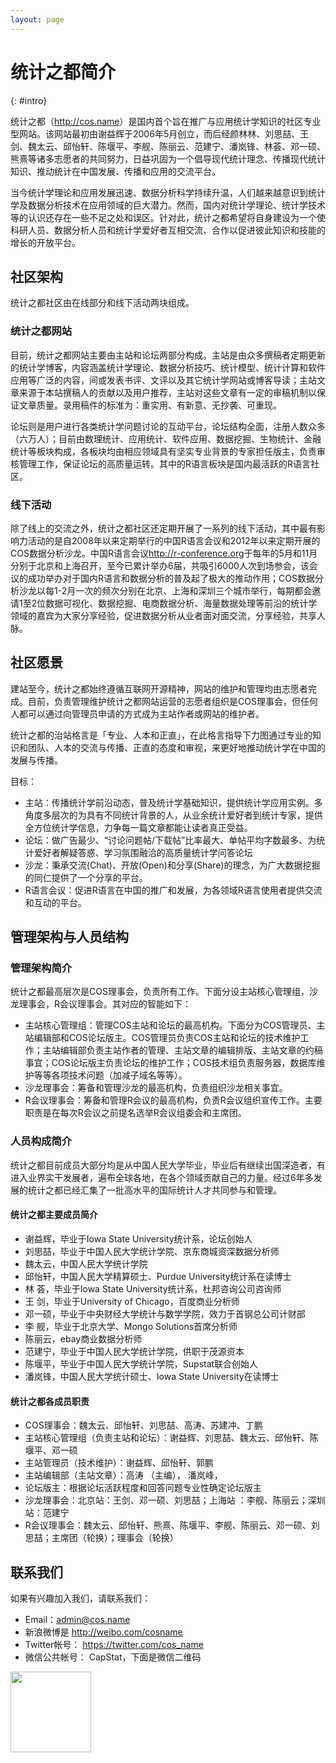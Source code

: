 ```yaml
---
layout: page
---
```


# 统计之都简介
{: #intro}

<!-- 邱怡轩初稿，谢益辉一次修订，林荟、邓一硕二次修订 -->

统计之都（<http://cos.name>）是国内首个旨在推广与应用统计学知识的社区专业型网站。该网站最初由谢益辉于2006年5月创立，而后经颜林林、刘思喆、王剑、魏太云、邱怡轩、陈堰平、李舰、陈丽云、范建宁、潘岚锋、林荟、邓一硕、熊熹等诸多志愿者的共同努力，日益巩固为一个倡导现代统计理念、传播现代统计知识、推动统计在中国发展、传播和应用的交流平台。

当今统计学理论和应用发展迅速、数据分析科学持续升温，人们越来越意识到统计学及数据分析技术在应用领域的巨大潜力。然而，国内对统计学理论、统计学技术等的认识还存在一些不足之处和误区。针对此，统计之都希望将自身建设为一个使科研人员、数据分析人员和统计学爱好者互相交流、合作以促进彼此知识和技能的增长的开放平台。

## 社区架构

统计之都社区由在线部分和线下活动两块组成。

### 统计之都网站

目前，统计之都网站主要由主站和论坛两部分构成。主站是由众多撰稿者定期更新的统计学博客，内容涵盖统计学理论、数据分析技巧、统计模型、统计计算和软件应用等广泛的内容，间或发表书评、文评以及其它统计学网站或博客导读；主站文章来源于本站撰稿人的贡献以及用户推荐，主站对这些文章有一定的审稿机制以保证文章质量。录用稿件的标准为：重实用、有新意、无抄袭、可重现。

论坛则是用户进行各类统计学问题讨论的互动平台，论坛结构全面，注册人数众多（六万人）；目前由数理统计、应用统计、软件应用、数据挖掘、生物统计、金融统计等板块构成，各板块均由相应领域具有坚实专业背景的专家担任版主，负责审核管理工作，保证论坛的高质量运转。其中的R语言板块是国内最活跃的R语言社区。

### 线下活动

除了线上的交流之外，统计之都社区还定期开展了一系列的线下活动，其中最有影响力活动的是自2008年以来定期举行的中国R语言会议和2012年以来定期开展的COS数据分析沙龙。中国R语言会议<http://r-conference.org>于每年的5月和11月分别于北京和上海召开，至今已累计举办6届，共吸引6000人次到场参会，该会议的成功举办对于国内R语言和数据分析的普及起了极大的推动作用；COS数据分析沙龙以每1-2月一次的频次分别在北京、上海和深圳三个城市举行，每期都会邀请1至2位数据可视化、数据挖掘、电商数据分析、海量数据处理等前沿的统计学领域的嘉宾为大家分享经验，促进数据分析从业者面对面交流，分享经验，共享人脉。

## 社区愿景

建站至今，统计之都始终遵循互联网开源精神，网站的维护和管理均由志愿者完成。目前，负责管理维护统计之都网站运营的志愿者组织是COS理事会，但任何人都可以通过向管理员申请的方式成为主站作者或网站的维护者。

统计之都的治站格言是「专业、人本和正直」，在此格言指导下力图通过专业的知识和团队、人本的交流与传播、正直的态度和审视，来更好地推动统计学在中国的发展与传播。

目标：
* 主站：传播统计学前沿动态，普及统计学基础知识，提供统计学应用实例。多角度多层次的为具有不同统计背景的人，从业余统计爱好者到统计专家，提供全方位统计学信息，力争每一篇文章都能让读者真正受益。
* 论坛：做广告最少、“讨论问题帖/下载帖”比率最大、单帖平均字数最多、为统计爱好者解疑答惑、学习氛围融洽的高质量统计学问答论坛
* 沙龙：秉承交流(Chat)、开放(Open)和分享(Share)的理念，为广大数据挖掘的同仁提供了一个分享的平台。
* R语言会议：促进R语言在中国的推广和发展，为各领域R语言使用者提供交流和互动的平台。

## 管理架构与人员结构

### 管理架构简介

统计之都最高层次是COS理事会，负责所有工作。下面分设主站核心管理组，沙龙理事会，R会议理事会。其对应的智能如下：

* 主站核心管理组：管理COS主站和论坛的最高机构。下面分为COS管理员、主站编辑部和COS论坛版主。COS管理员负责COS主站和论坛的技术维护工作；主站编辑部负责主站作者的管理、主站文章的编辑排版、主站文章的约稿事宜；COS论坛版主负责论坛的维护工作；COS技术组负责服务器，数据库维护等等各项技术问题（加减子域名等等）。
* 沙龙理事会：筹备和管理沙龙的最高机构，负责组织沙龙相关事宜。
* R会议理事会：筹备和管理R会议的最高机构，负责R会议组织宣传工作。主要职责是在每次R会议之前提名选举R会议组委会和主席团。

### 人员构成简介

统计之都目前成员大部分均是从中国人民大学毕业，毕业后有继续出国深造者，有进入业界实干发展者，遍布全球各地，在各个领域贡献自己的力量。经过6年多发展的统计之都已经汇集了一批高水平的国际统计人才共同参与和管理。 

#### 统计之都主要成员简介

* 谢益辉，毕业于Iowa State University统计系，论坛创始人
* 刘思喆，毕业于中国人民大学统计学院、京东商城资深数据分析师
* 魏太云，中国人民大学统计学院
* 邱怡轩，中国人民大学精算硕士、Purdue University统计系在读博士
* 林  荟，毕业于Iowa State University统计系，杜邦咨询公司咨询师
* 王  剑，毕业于University of Chicago，百度商业分析师
* 邓一硕，毕业于中央财经大学统计与数学学院，效力于首钢总公司计财部
* 李  舰，毕业于北京大学、Mongo Solutions首席分析师
* 陈丽云，ebay商业数据分析师
* 范建宁，毕业于中国人民大学统计学院，供职于茂源资本
* 陈堰平，毕业于中国人民大学统计学院，Supstat联合创始人
* 潘岚锋，中国人民大学统计硕士、Iowa State University在读博士

#### 统计之都各成员职责

-	COS理事会：魏太云、邱怡轩、刘思喆、高涛、苏建冲、丁鹏
-	主站核心管理组（负责主站和论坛）：谢益辉、刘思喆、魏太云、邱怡轩、陈堰平、邓一硕
-	主站管理员（技术维护）：谢益辉、邱怡轩、郭鹏
-	主站编辑部（主站文章）：高涛 （主编）， 潘岚峰，
-	论坛版主：根据论坛活跃程度和回答问题专业性确定论坛版主
-	沙龙理事会：北京站：王剑、邓一硕、刘思喆；上海站 ：李舰、陈丽云；深圳站：范建宁
-	R会议理事会：魏太云、邱怡轩、熊熹、陈堰平、李舰、陈丽云、邓一硕、刘思喆；主席团（轮换）；理事会（轮换）

## 联系我们

如果有兴趣加入我们，请联系我们：

- Email：admin@cos.name 
- 新浪微博是 <http://weibo.com/cosname> 
- Twitter帐号： <https://twitter.com/cos_name>
- 微信公共帐号： CapStat，下面是微信二维码

<img src="http://cos.name/wp-content/uploads/2013/04/qrcode-8cm.jpg" alt="" border="0" height="129" width="129">